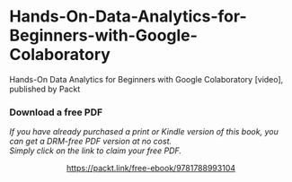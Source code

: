 # Hands-On-Data-Analytics-for-Beginners-with-Google-Colaboratory
Hands-On Data Analytics for Beginners with Google Colaboratory [video], published by Packt
### Download a free PDF

 <i>If you have already purchased a print or Kindle version of this book, you can get a DRM-free PDF version at no cost.<br>Simply click on the link to claim your free PDF.</i>
<p align="center"> <a href="https://packt.link/free-ebook/9781788993104">https://packt.link/free-ebook/9781788993104 </a> </p>